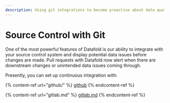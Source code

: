 ```yaml
---
description: Using git integrations to become proactive about data quality
---
```


# Source Control with Git

One of the most powerful features of Datafold is our ability to integrate with your source control system and display potential data issues before changes are made. Pull requests with Datafold now alert when there are downstream changes or unintended data issues coming through.&#x20;

Presently, you can set up continuous integration with:

{% content-ref url="github/" %}
[github](github/)
{% endcontent-ref %}

{% content-ref url="gitlab.md" %}
[gitlab.md](gitlab.md)
{% endcontent-ref %}
